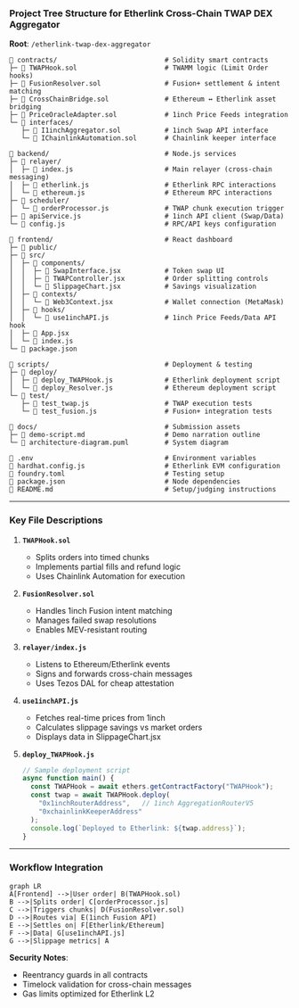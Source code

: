 ### Project Tree Structure for Etherlink Cross-Chain TWAP DEX Aggregator  
**Root**: `/etherlink-twap-dex-aggregator`  

```  
📁 contracts/                           # Solidity smart contracts  
├─ 📄 TWAPHook.sol                      # TWAMM logic (Limit Order hooks)  
├─ 📄 FusionResolver.sol                # Fusion+ settlement & intent matching  
├─ 📄 CrossChainBridge.sol              # Ethereum ↔ Etherlink asset bridging  
├─ 📄 PriceOracleAdapter.sol            # 1inch Price Feeds integration  
└─ 📁 interfaces/  
   ├─ 📄 I1inchAggregator.sol           # 1inch Swap API interface  
   └─ 📄 IChainlinkAutomation.sol       # Chainlink keeper interface  

📁 backend/                             # Node.js services  
├─ 📁 relayer/  
│  ├─ 📄 index.js                       # Main relayer (cross-chain messaging)  
│  ├─ 📄 etherlink.js                   # Etherlink RPC interactions  
│  └─ 📄 ethereum.js                    # Ethereum RPC interactions  
├─ 📁 scheduler/  
│  └─ 📄 orderProcessor.js              # TWAP chunk execution trigger  
├─ 📄 apiService.js                     # 1inch API client (Swap/Data)  
└─ 📄 config.js                         # RPC/API keys configuration  

📁 frontend/                            # React dashboard  
├─ 📁 public/  
├─ 📁 src/  
│  ├─ 📁 components/  
│  │  ├─ 📄 SwapInterface.jsx           # Token swap UI  
│  │  ├─ 📄 TWAPController.jsx          # Order splitting controls  
│  │  └─ 📄 SlippageChart.jsx           # Savings visualization  
│  ├─ 📁 contexts/  
│  │  └─ 📄 Web3Context.jsx             # Wallet connection (MetaMask)  
│  ├─ 📁 hooks/  
│  │  └─ 📄 use1inchAPI.js              # 1inch Price Feeds/Data API hook  
│  ├─ 📄 App.jsx  
│  └─ 📄 index.js  
└─ 📄 package.json  

📁 scripts/                             # Deployment & testing  
├─ 📁 deploy/  
│  ├─ 📄 deploy_TWAPHook.js             # Etherlink deployment script  
│  └─ 📄 deploy_Resolver.js             # Ethereum deployment script  
└─ 📁 test/  
   ├─ 📄 test_twap.js                   # TWAP execution tests  
   └─ 📄 test_fusion.js                 # Fusion+ integration tests  

📁 docs/                                # Submission assets  
├─ 📄 demo-script.md                    # Demo narration outline  
└─ 📄 architecture-diagram.puml         # System diagram  

📄 .env                                 # Environment variables  
📄 hardhat.config.js                    # Etherlink EVM configuration  
📄 foundry.toml                         # Testing setup  
📄 package.json                         # Node dependencies  
📄 README.md                            # Setup/judging instructions  
```  

---

### Key File Descriptions  
1. **`TWAPHook.sol`**  
   - Splits orders into timed chunks  
   - Implements partial fills and refund logic  
   - Uses Chainlink Automation for execution  

2. **`FusionResolver.sol`**  
   - Handles 1inch Fusion intent matching  
   - Manages failed swap resolutions  
   - Enables MEV-resistant routing  

3. **`relayer/index.js`**  
   - Listens to Ethereum/Etherlink events  
   - Signs and forwards cross-chain messages  
   - Uses Tezos DAL for cheap attestation  

4. **`use1inchAPI.js`**  
   - Fetches real-time prices from 1inch  
   - Calculates slippage savings vs market orders  
   - Displays data in SlippageChart.jsx  

5. **`deploy_TWAPHook.js`**  
   ```javascript  
   // Sample deployment script
   async function main() {
     const TWAPHook = await ethers.getContractFactory("TWAPHook");
     const twap = await TWAPHook.deploy(
       "0x1inchRouterAddress",   // 1inch AggregationRouterV5
       "0xchainlinkKeeperAddress" 
     );
     console.log(`Deployed to Etherlink: ${twap.address}`);
   }
   ```

---

### Workflow Integration  
```mermaid  
graph LR  
A[Frontend] -->|User order| B(TWAPHook.sol)  
B -->|Splits order| C[orderProcessor.js]  
C -->|Triggers chunks| D(FusionResolver.sol)  
D -->|Routes via| E(1inch Fusion API)  
E -->|Settles on| F[Etherlink/Ethereum]  
F -->|Data| G[use1inchAPI.js]  
G -->|Slippage metrics| A  
```  

**Security Notes**:  
- Reentrancy guards in all contracts  
- Timelock validation for cross-chain messages  
- Gas limits optimized for Etherlink L2